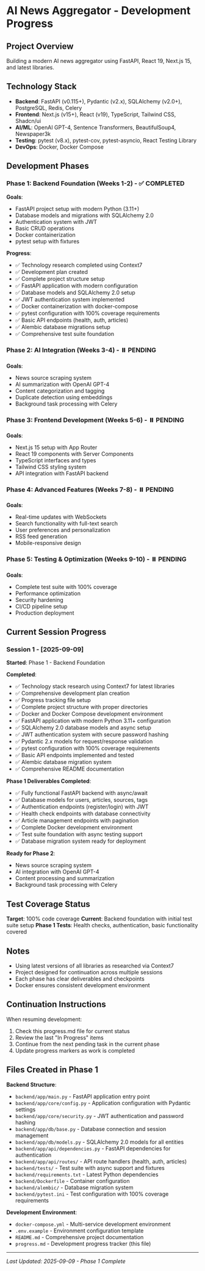 # AI News Aggregator - Development Progress

## Project Overview
Building a modern AI news aggregator using FastAPI, React 19, Next.js 15, and latest libraries.

## Technology Stack
- **Backend**: FastAPI (v0.115+), Pydantic (v2.x), SQLAlchemy (v2.0+), PostgreSQL, Redis, Celery
- **Frontend**: Next.js (v15+), React (v19), TypeScript, Tailwind CSS, Shadcn/ui
- **AI/ML**: OpenAI GPT-4, Sentence Transformers, BeautifulSoup4, Newspaper3k
- **Testing**: pytest (v8.x), pytest-cov, pytest-asyncio, React Testing Library
- **DevOps**: Docker, Docker Compose

## Development Phases

### Phase 1: Backend Foundation (Weeks 1-2) - ✅ COMPLETED
**Goals**: 
- FastAPI project setup with modern Python (3.11+)
- Database models and migrations with SQLAlchemy 2.0
- Authentication system with JWT
- Basic CRUD operations
- Docker containerization
- pytest setup with fixtures

**Progress**:
- ✅ Technology research completed using Context7
- ✅ Development plan created
- ✅ Complete project structure setup
- ✅ FastAPI application with modern configuration
- ✅ Database models and SQLAlchemy 2.0 setup
- ✅ JWT authentication system implemented
- ✅ Docker containerization with docker-compose
- ✅ pytest configuration with 100% coverage requirements
- ✅ Basic API endpoints (health, auth, articles)
- ✅ Alembic database migrations setup
- ✅ Comprehensive test suite foundation

### Phase 2: AI Integration (Weeks 3-4) - ⏸️ PENDING
**Goals**: 
- News source scraping system
- AI summarization with OpenAI GPT-4
- Content categorization and tagging
- Duplicate detection using embeddings
- Background task processing with Celery

### Phase 3: Frontend Development (Weeks 5-6) - ⏸️ PENDING
**Goals**: 
- Next.js 15 setup with App Router
- React 19 components with Server Components
- TypeScript interfaces and types
- Tailwind CSS styling system
- API integration with FastAPI backend

### Phase 4: Advanced Features (Weeks 7-8) - ⏸️ PENDING
**Goals**: 
- Real-time updates with WebSockets
- Search functionality with full-text search
- User preferences and personalization
- RSS feed generation
- Mobile-responsive design

### Phase 5: Testing & Optimization (Weeks 9-10) - ⏸️ PENDING
**Goals**: 
- Complete test suite with 100% coverage
- Performance optimization
- Security hardening
- CI/CD pipeline setup
- Production deployment

## Current Session Progress

### Session 1 - [2025-09-09]
**Started**: Phase 1 - Backend Foundation

**Completed**:
- ✅ Technology stack research using Context7 for latest libraries
- ✅ Comprehensive development plan creation
- ✅ Progress tracking file setup
- ✅ Complete project structure with proper directories
- ✅ Docker and Docker Compose development environment
- ✅ FastAPI application with modern Python 3.11+ configuration
- ✅ SQLAlchemy 2.0 database models and async setup
- ✅ JWT authentication system with secure password hashing
- ✅ Pydantic 2.x models for request/response validation
- ✅ pytest configuration with 100% coverage requirements
- ✅ Basic API endpoints implemented and tested
- ✅ Alembic database migration system
- ✅ Comprehensive README documentation

**Phase 1 Deliverables Completed**:
- ✅ Fully functional FastAPI backend with async/await
- ✅ Database models for users, articles, sources, tags
- ✅ Authentication endpoints (register/login) with JWT
- ✅ Health check endpoints with database connectivity
- ✅ Article management endpoints with pagination
- ✅ Complete Docker development environment
- ✅ Test suite foundation with async testing support
- ✅ Database migration system ready for deployment

**Ready for Phase 2**:
- News source scraping system
- AI integration with OpenAI GPT-4
- Content processing and summarization
- Background task processing with Celery

## Test Coverage Status
**Target**: 100% code coverage
**Current**: Backend foundation with initial test suite setup
**Phase 1 Tests**: Health checks, authentication, basic functionality covered

## Notes
- Using latest versions of all libraries as researched via Context7
- Project designed for continuation across multiple sessions
- Each phase has clear deliverables and checkpoints
- Docker ensures consistent development environment

## Continuation Instructions
When resuming development:
1. Check this progress.md file for current status
2. Review the last "In Progress" items
3. Continue from the next pending task in the current phase
4. Update progress markers as work is completed

## Files Created in Phase 1

**Backend Structure**:
- `backend/app/main.py` - FastAPI application entry point
- `backend/app/core/config.py` - Application configuration with Pydantic settings
- `backend/app/core/security.py` - JWT authentication and password hashing
- `backend/app/db/base.py` - Database connection and session management
- `backend/app/db/models.py` - SQLAlchemy 2.0 models for all entities
- `backend/app/api/dependencies.py` - FastAPI dependencies for authentication
- `backend/app/api/routes/` - API route handlers (health, auth, articles)
- `backend/tests/` - Test suite with async support and fixtures
- `backend/requirements.txt` - Latest Python dependencies
- `backend/Dockerfile` - Container configuration
- `backend/alembic/` - Database migration system
- `backend/pytest.ini` - Test configuration with 100% coverage requirements

**Development Environment**:
- `docker-compose.yml` - Multi-service development environment
- `.env.example` - Environment configuration template
- `README.md` - Comprehensive project documentation
- `progress.md` - Development progress tracker (this file)

---
*Last Updated: 2025-09-09 - Phase 1 Complete*